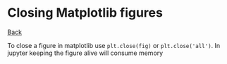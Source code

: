 # Closing Matplotlib figures

[Back](../index.md)


To close a figure in matplotlib use `plt.close(fig)` or `plt.close('all')`. In jupyter keeping the figure alive will consume memory

